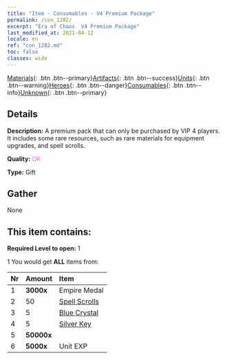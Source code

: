 ```yaml
---
title: "Item - Consumables - V4 Premium Package"
permalink: /con_1282/
excerpt: "Era of Chaos  V4 Premium Package"
last_modified_at: 2021-04-12
locale: en
ref: "con_1282.md"
toc: false
classes: wide
---
```

 [Materials](/Items/){: .btn .btn--primary}[Artifacts](/Items/Artifacts/){: .btn .btn--success}[Units](/Items/Units/){: .btn .btn--warning}[Heroes](/Items/Heroes/){: .btn .btn--danger}[Consumables](/Items/Consumables/){: .btn .btn--info}[Unknown](/Items/Unknown/){: .btn .btn--primary}

## Details
 **Description:** A premium pack that can only be purchased by VIP 4 players. It includes some rare resources, such as rare materials for equipment upgrades, and spell scrolls.

 **Quality:** <span style="color: #DA70D6">OK</span>

 **Type:** Gift

## Gather

  None

## This item contains:

 **Required Level to open:** 1

 1 You would get **ALL** items  from:

  | Nr | Amount |     Item    |
  |:---|:-------|:------------|
  | 1 |  **3000x** | Empire Medal |  | 
  | 2 | 50 | [Spell Scrolls](/Items/con_694/) | 
  | 3 | 5 | [Blue Crystal](/Items/con_716/) | 
  | 4 | 5 | [Silver Key](/Items/con_693/) | 
  | 5 |  **50000x** | <i class="fas fa-coins"/> |  | 
  | 6 |  **5000x** | Unit EXP |  | 

